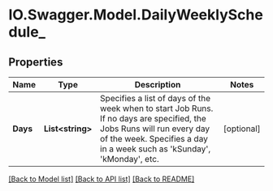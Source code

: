 # IO.Swagger.Model.DailyWeeklySchedule_
## Properties

Name | Type | Description | Notes
------------ | ------------- | ------------- | -------------
**Days** | **List&lt;string&gt;** | Specifies a list of days of the week when to start Job Runs. If no days are specified, the Jobs Runs will run every day of the week. Specifies a day in a week such as &#39;kSunday&#39;, &#39;kMonday&#39;, etc. | [optional] 

[[Back to Model list]](../README.md#documentation-for-models) [[Back to API list]](../README.md#documentation-for-api-endpoints) [[Back to README]](../README.md)

